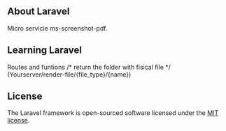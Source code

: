 

## About Laravel

Micro servicie ms-screenshot-pdf. 

## Learning Laravel

Routes and funtions 
/* return the folder with fisical file */
(Yourserver/render-file/{file_type}/{name}) 


## License

The Laravel framework is open-sourced software licensed under the [MIT license](http://opensource.org/licenses/MIT).
